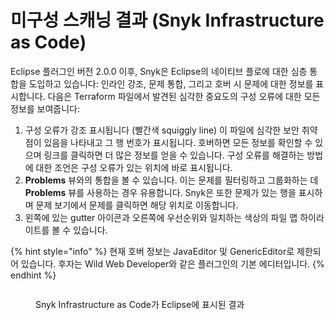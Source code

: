 # 미구성 스캐닝 결과 (Snyk Infrastructure as Code)

Eclipse 플러그인 버전 2.0.0 이후, Snyk은 Eclipse의 네이티브 플로에 대한 심층 통합을 도입하고 있습니다: 인라인 강조, 문제 통합, 그리고 호버 시 문제에 대한 정보를 표시합니다. 다음은 Terraform 파일에서 발견된 심각한 중요도의 구성 오류에 대한 모든 정보를 보여줍니다:

1. 구성 오류가 강조 표시됩니다 (빨간색 squiggly line) 이 파일에 심각한 보안 취약점이 있음을 나타내고 그 행 번호가 표시됩니다. 호버하면 모든 정보를 확인할 수 있으며 링크를 클릭하면 더 많은 정보를 얻을 수 있습니다. 구성 오류를 해결하는 방법에 대한 조언은 구성 오류가 있는 위치에 바로 표시됩니다.
2. **Problems** 뷰와의 통합을 볼 수 있습니다. 이는 문제를 필터링하고 그룹화하는 데 **Problems** 뷰를 사용하는 경우 유용합니다. Snyk은 또한 문제가 있는 행을 표시하며 문제 보기에서 문제를 클릭하면 해당 위치로 이동합니다.
3. 왼쪽에 있는 gutter 아이콘과 오른쪽에 우선순위와 일치하는 색상의 파일 맵 하이라이트를 볼 수 있습니다.

{% hint style="info" %}
현재 호버 정보는 JavaEditor 및 GenericEditor로 제한되어 있습니다. 후자는 Wild Web Developer와 같은 플러그인의 기본 에디터입니다.
{% endhint %}

<figure><img src="../../../.gitbook/assets/image (1) (1) (1) (1) (1) (1) (1) (1) (1) (1) (1) (1) (2) (1).png" alt=""><figcaption><p>Snyk Infrastructure as Code가 Eclipse에 표시된 결과</p></figcaption></figure>